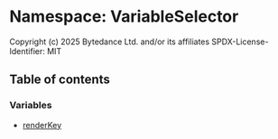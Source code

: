 # Namespace: VariableSelector

Copyright (c) 2025 Bytedance Ltd. and/or its affiliates
SPDX-License-Identifier: MIT

## Table of contents

### Variables

* [renderKey](/en/auto-docs/form-materials/variables/VariableSelector.renderKey.md)

